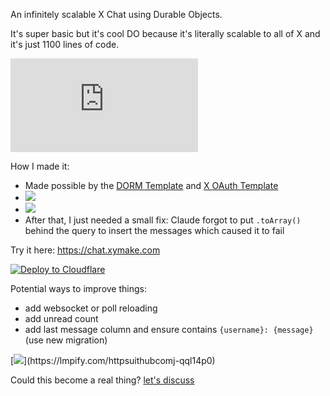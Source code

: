 An infinitely scalable X Chat using Durable Objects.

It's super basic but it's cool DO because it's literally scalable to all of X and it's just 1100 lines of code.

[![janwilmake/xymake.chat context](https://badge.forgithub.com/janwilmake/xymake.chat?lines=false)](https://uithub.com/janwilmake/xymake.chat?lines=false)

How I made it:

- Made possible by the [DORM Template](https://github.com/janwilmake/dorm) and [X OAuth Template](https://uuithub.com/janwilmake/x-oauth-template)
- [![](https://b.lmpify.com/Iteration_1)](https://lmpify.com/httpsuuithubcom-m69t8m0)
- [![](https://b.lmpify.com/Iteration_2)](https://lmpify.com/httpsuithubcomj-ea8mux0)
- After that, I just needed a small fix: Claude forgot to put `.toArray()` behind the query to insert the messages which caused it to fail

Try it here: https://chat.xymake.com

[![Deploy to Cloudflare](https://deploy.workers.cloudflare.com/button)](https://deploy.workers.cloudflare.com/?url=https://github.com/janwilmake/worker-tailproxy/tree/main) <!-- for easy deployment, ensure to add this into the readme of the created project -->

Potential ways to improve things:

- add websocket or poll reloading
- add unread count
- add last message column and ensure contains `{username}: {message}` (use new migration)

[![](https://b.lmpify.com/Improve_It!)](https://lmpify.com/httpsuithubcomj-qql14p0)

Could this become a real thing? [let's discuss](https://x.com/janwilmake/status/1926366057482109066)